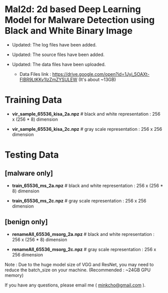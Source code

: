 # Mal2d: 2d based Deep Learning Model for Malware Detection using Black and White Binary Image

* Updated: The log files have been added.

* Updated: The source files have been added.

* Updated: The data files have been uploaded. 

    * Data Files link : https://drive.google.com/open?id=1Jyi_5OAXt-FlBR9LtKKv1IzZmZYSULEW (It's about ~13GB) 

# Training Data # 

- **vir_sample_65536_kisa_2a.npz**   # black and white representation : 256 x (256 * 8) dimension

- **vir_sample_65536_kisa_2c.npz**    # gray scale representation : 256 x 256 dimension

# Testing Data #

## [malware only] ##

- **train_65536_ms_2a.npz**    # black and white representation : 256 x (256 * 8) dimension

- **train_65536_ms_2c.npz**    # gray scale representation : 256 x 256 dimension

## [benign only] ##

- **renameAll_65536_msorg_2a.npz**    # black and white representation : 256 x (256 * 8) dimension

- **renameAll_65536_msorg_2c.npz**    # gray scale representation : 256 x 256 dimension

Note : Due to the huge model size of VGG and ResNet, you may need to reduce the batch_size on your machine. (Recommended : ~24GB GPU memory)

If you have any questions, please email me ( minkcho@gmail.com ).
